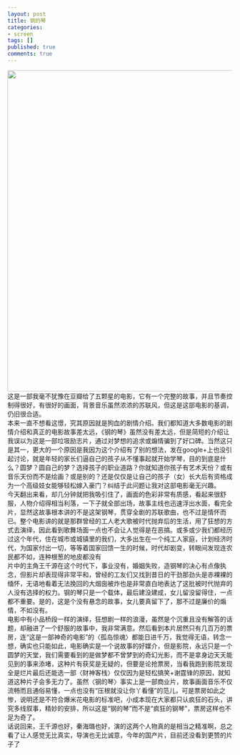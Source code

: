 ```yaml
---
layout: post
title: 钢的琴
categories:
- screen
tags: []
published: true
comments: true
---
```

<p><div id="_mcePaste"><a href="http://files.blogcn.com/wp06/M00/01/0D/wKgKDU5iT-kAAAAAAAopMDbH4WM830.png"><img class="alignnone size-full wp-image-615" title="钢的琴HD[20110903-2132090]" src="http://files.blogcn.com/wp06/M00/01/0D/wKgKDU5iT-kAAAAAAAopMDbH4WM830.png" alt="" width="1280" height="720" /></a></div>
<div>这是一部我毫不犹豫在豆瓣给了五颗星的电影，它有一个完整的故事，并且节奏控制得很好，有很好的画面，背景音乐虽然浓浓的苏联风，但这是这部电影的基调，仍旧很合适。</div>
<div id="_mcePaste">本来一直不想看这憬，究其原因就是狗血的剧情介绍。我们都知道大多数电影的剧情介绍和真正的电影故事差太远，《钢的琴》虽然没有差太远，但是简短的介绍让我误以为这是一部垃圾励志片，通过对梦想的追求或煽情骗到了好口碑。当然这只是其一，更大的一个原因是我因为这个介绍有了别的想法，发在google+上也没引起讨论，就是年轻的家长们逼自己的孩子从不懂事起就开始学琴，目的到底是什么？圆梦？圆自己的梦？选择孩子的职业道路？你就知道你孩子有艺术天份？或有音乐天份而不是绘画？或是别的？还是仅仅是让自己的孩子（女）长大后有资格成为一个高级妓女能够轻松嫁入豪门？纠结于此问题让我对这部电影毫无兴趣。</div>
<div id="_mcePaste">今天翻出来看，却几分钟就把我吸引住了，画面的色彩非常有质感，看起来很舒服，人物介绍得相当利落，一下子就全部出场，故事主线也迅速浮出水面，看完全片，显然这故事根本讲的不是这架钢琴，贯穿全剧的苏联歌曲，也不过是情怀而已。整个电影讲的就是那群曾经的工人老大歌被时代抛弃后的生活，用了狂想的方式去演绎，因此看到歌舞场面一点也不会让人觉得是在恶搞。或多或少我们都经历过这个年代，住在城市或城镇里的我们，大多出生在一个纯工人家庭，计划经济时代，为国家付出一切，等等着国家回馈一生的时候，时代却剧变，转眼间发现连农民都不如，连种根葱的地皮都没有</div>
<div id="_mcePaste">片中的主角王千源在这个时代下，事业没有，婚姻失败，造钢琴的决心有点像执念，但影片却表现得非常平和，曾经的工友们又找到昔日的干劲那劲头是赤裸裸的缅怀，无语地看着无法挽回的大烟囱被炸也是非常直白地表达了这批被时代抛弃的人没有选择的权力。钢的琴只是一个载体，最后建没建成，女儿留没留得住，一点都不重要。是的，这是个没有悬念的故事，女儿要真留下了，那不过是廉价的煽情，不如没有。</div>
<div id="_mcePaste">电影中有小品桥段一样的演绎，狂想剧一样的浪漫，虽然是个沉重且没有解答的话题，却融进了一个舒服的故事中，我非常满意。然后看到本片居然只有几百万的票房，连“这是一部神奇的电影”的〈孤岛惊魂〉都能日进千万，我觉得无语，转念一想，确实也只能如此，电影确实是一个说故事的好媒介，但是影院，永远只是一个圆梦的天堂，我们需要看到的是做梦都不曾梦到的奇幻光影，而不是拿身边天天能见到的事来添堵，这种片有获奖是无疑的，但要是论抢票房，当看我跑到影院发现全是烂片最后还能选一部〈财神客栈〉仅仅因为是轻松搞笑+谢霆锋的原因，就知道这种片子会多无力了。虽然〈钢的琴〉事实上是一部商业片，故事画面音乐不仅流畅而且通俗易懂，一点也没有“压根就没让你丫看懂”的范儿，可是票房如此之惨，说明还是不符合爆米花电影的标准吧，小成本现在大家都只认疯狂的石头，讲究多线叙事，精妙的安排，所以这是“钢的琴”而不是“疯狂的钢琴”，票房这样也不足为奇了。</div>
<div id="_mcePaste">话说回来，王千源也好，秦海璐也好，演的这两个人物真的是相当之精准啊，总之看了让人感觉无比真实，导演也无比诚意，今年的国产片，目前还没看到更赞的片子了</div></p>
